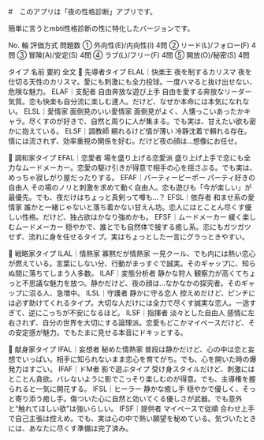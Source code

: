 #　このアプリは「夜の性格診断」アプリです。

簡単に言うとmbti性格診断の性に特化したバージョンです。


No.	軸	評価方式	問題数
①	外向性(E)/内向性(I)		4問
②	リード(L)/フォロー(F)		4問
③	冒険(A)/安定(S)		4問
④	ラブ(L)/フリー(F)	4問
⑤	開放(O)/秘密(S)	 4問

タイプ	名前	要約	 全文
👑 先導者タイプ
	ELAL｜快楽王	夜を制するカリスマ	夜を仕切る天性のカリスマ。愛にも刺激にも全力投球。一度ハマると抜け出せない、危険な魅力。
	ELAF｜支配者	自由奔放な遊び上手	自由を愛する奔放なリーダー気質。恋も快楽も自分流に楽しむ達人。だけど、なぜか本命には本気になれない。
	ELSL｜愛情家	面倒見のいい愛情家	面倒見がよく、人懐っこいあったかキャラ。尽くすのが好きで、自然と周りに人が集まる。でも実は、甘えたい欲も密かに抱えている。
	ELSF｜調教師	頼れるけど情が薄い	冷静沈着で頼れる存在。情には流されず、効率重視の関係を好む。だけど夜の顔は…想像にお任せ。
		
💖 調和家タイプ
	EFAL｜恋愛者	場を盛り上げる恋愛派	盛り上げ上手で恋にも全力なムードメーカー。恋愛の駆け引きが得意で相手の心を揺さぶる。でも実は、めっちゃ寂しがり屋だったりする。
	EFAF｜パーティーピーポー	パーティ好きの自由人	その場のノリと刺激を求めて動く自由人。恋も遊びも「今が楽しい」が最優先。でも、夜だけはちょっと真剣って噂も…？
	EFSL｜依存者	和ませ系の愛情家	誰かと一緒じゃないと落ち着かない甘えん坊。恋人にはとことん尽くす優しい性格。だけど、独占欲はかなり強めかも。
	EFSF｜ムードメーカー	緩く楽しむムードメーカー	穏やかで、誰とでも自然体で接する癒し系。恋にもガツガツせず、流れに身を任せるタイプ。実はちょっとした一言にグラっときやすい。
		
👤 戦略家タイプ
	ILAL｜情熱家	寡黙だが情熱家	一見クール、でも内には熱い恋心が燃えている。言葉にしない分、行動がまっすぐで誠実。そのギャップに、知らぬ間に落ちてしまう人多数。
	ILAF｜変態分析者	静かな狩人	観察力が高くてちょっと不思議な魅力を放つ。静かだけど、夜の顔は…なかなかの探究者。そのギャップに沼る人、急増中。
	ILSL｜守護者	静かに守る恋人	控えめだけど、ピンチには必ず助けてくれるタイプ。大切な人だけには全力で尽くす誠実な恋人。一途すぎて、逆にこっちが不安になるほど。
	ILSF｜指揮者	淡々とした自由人	感情に左右されず、自分の世界を大切にする論理派。恋愛もどこかマイペースだけど、その安定感が魅力。でもたまに見せる本音にドキッとする。
		
💫 献身家タイプ
	IFAL｜妄想者	秘めた情熱家	普段は静かだけど、心の中は恋と妄想でいっぱい。相手に知られないまま恋心を育てがち。でも、心を開いた時の爆発力はすごい。
	IFAF｜ドM者		影で遊ぶタイプ	受け身スタイルだけど、刺激にはとことん貪欲。バレないように影でこっそり楽しむのが得意。でも、主導権を握られると一気に開花する。
	IFSL｜ヒーラー		静かな癒し手	穏やかで優しく、そっと寄り添う癒し手。傷ついた心に自然と効いてくる優しさが武器。でも意外と“触れてほしい欲”は強いらしい。
	IFSF｜提供者	マイペースで従順	合わせ上手で自己主張は控えめ。でも、実は心の中で熱い願望を秘めている。気づいたときには、あなたに尽くす準備は完了済み。

